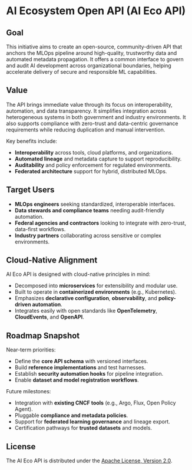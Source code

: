 # AI Ecosystem Open API (AI Eco API)

## Goal

This initiative aims to create an open-source, community-driven API that anchors the MLOps pipeline around high-quality, trustworthy data and automated metadata propagation. It offers a common interface to govern and audit AI development across organizational boundaries, helping accelerate delivery of secure and responsible ML capabilities.

## Value

The API brings immediate value through its focus on interoperability, automation, and data transparency. It simplifies integration across heterogeneous systems in both government and industry environments. It also supports compliance with zero-trust and data-centric governance requirements while reducing duplication and manual intervention.

Key benefits include:

- **Interoperability** across tools, cloud platforms, and organizations.
- **Automated lineage** and metadata capture to support reproducibility.
- **Auditability** and policy enforcement for regulated environments.
- **Federated architecture** support for hybrid, distributed MLOps.

## Target Users

- **MLOps engineers** seeking standardized, interoperable interfaces.
- **Data stewards and compliance teams** needing audit-friendly automation.
- **Federal agencies and contractors** looking to integrate with zero-trust, data-first workflows.
- **Industry partners** collaborating across sensitive or complex environments.

## Cloud-Native Alignment

AI Eco API is designed with cloud-native principles in mind:

- Decomposed into **microservices** for extensibility and modular use.
- Built to operate in **containerized environments** (e.g., Kubernetes).
- Emphasizes **declarative configuration**, **observability**, and **policy-driven automation**.
- Integrates easily with open standards like **OpenTelemetry**, **CloudEvents**, and **OpenAPI**.

## Roadmap Snapshot

Near-term priorities:

- Define the **core API schema** with versioned interfaces.
- Build **reference implementations** and test harnesses.
- Establish **security automation hooks** for pipeline integration.
- Enable **dataset and model registration workflows**.

Future milestones:

- Integration with **existing CNCF tools** (e.g., Argo, Flux, Open Policy Agent).
- Pluggable **compliance and metadata policies**.
- Support for **federated learning governance** and lineage export.
- Certification pathways for **trusted datasets** and models.

## License

The AI Eco API is distributed under the [Apache License, Version 2.0](http://www.apache.org/licenses/LICENSE-2.0.txt).
